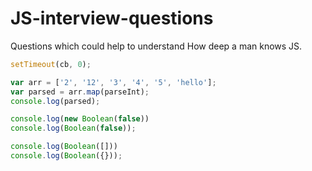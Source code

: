 # JS-interview-questions
Questions which could help to understand How deep a man knows JS.
 
```javascript
setTimeout(cb, 0);
```

```javascript
var arr = ['2', '12', '3', '4', '5', 'hello'];
var parsed = arr.map(parseInt);
console.log(parsed);
```

```javascript
console.log(new Boolean(false))
console.log(Boolean(false));
```

```javascript
console.log(Boolean([]))
console.log(Boolean({}));
```

